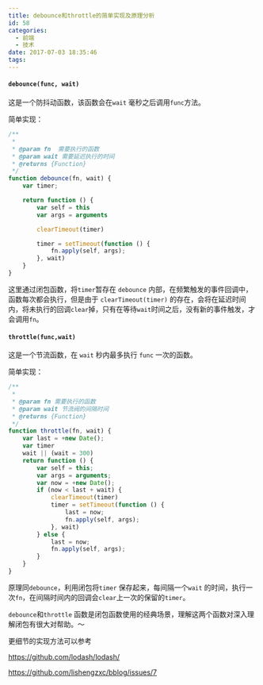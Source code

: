 ```yaml
---
title: debounce和throttle的简单实现及原理分析
id: 58
categories:
  - 前端
  - 技术
date: 2017-07-03 18:35:46
tags:
---
```


#### `debounce(func, wait)`

这是一个防抖动函数，该函数会在`wait` 毫秒之后调用`func`方法。

简单实现：

```javascript
/**
 *
 * @param fn  需要执行的函数
 * @param wait 需要延迟执行的时间
 * @returns {Function}
 */
function debounce(fn, wait) {
    var timer;

    return function () {
        var self = this
        var args = arguments

        clearTimeout(timer)

        timer = setTimeout(function () {
            fn.apply(self, args);
        }, wait)
    }
}
```


这里通过闭包函数，将`timer`暂存在 `debounce` 内部，在频繁触发的事件回调中，函数每次都会执行，但是由于 `clearTimeout(timer)` 的存在，会将在延迟时间内，将未执行的回调`clear`掉，只有在等待`wait`时间之后，没有新的事件触发，才会调用`fn`。


#### `throttle(func,wait)`

这是一个节流函数，在 `wait` 秒内最多执行 `func` 一次的函数。

简单实现：
```javascript
/**
 *
 * @param fn 需要执行的函数
 * @param wait 节流阀的间隔时间
 * @returns {Function}
 */
function throttle(fn, wait) {
    var last = +new Date();
    var timer
    wait || (wait = 300)
    return function () {
        var self = this;
        var args = arguments;
        var now = +new Date();
        if (now < last + wait) {
            clearTimeout(timer)
            timer = setTimeout(function () {
                last = now;
                fn.apply(self, args);
            }, wait)
        } else {
            last = now;
            fn.apply(self, args);
        }
    }
}

```
原理同`debounce`，利用闭包将`timer` 保存起来，每间隔一个`wait` 的时间，执行一次`fn`，在间隔时间内的回调会`clear`上一次的保留的`timer`。

`debounce`和`throttle` 函数是闭包函数使用的经典场景，理解这两个函数对深入理解闭包有很大对帮助。～

更细节的实现方法可以参考

https://github.com/lodash/lodash/

https://github.com/lishengzxc/bblog/issues/7